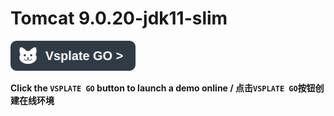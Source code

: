 # Tomcat 9.0.20-jdk11-slim

<a href="https://www.vsplate.com/?docker-compose=https://github.com/vsplate/dcenvs/tomcat/9.0.20-jdk11-slim"><img alt="VSPLATE GO" src="https://raw.githubusercontent.com/vsplate/images/master/vsgo_btn.png" width="200px"></a>

**Click the `VSPLATE GO` button to launch a demo online / 点击`VSPLATE GO`按钮创建在线环境**